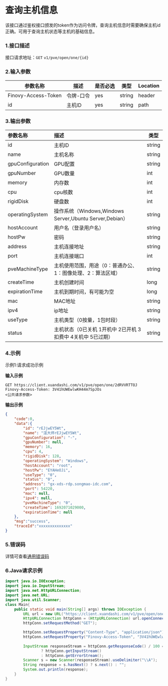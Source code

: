 # 查询主机信息
该接口通过鉴权接口颁发的token作为访问令牌，查询主机信息时需要确保主机id正确。可用于查询主机状态等主机的基础信息。
### 1.接口描述
接口请求地址：`GET`   `v1/pve/open/one/{id}`

### 2.输入参数

| 参数名称                | 描述    | 是否必选 | 类型     | Location |
|---------------------|-------|------|--------| -------- |
| Finovy-Access-Token | 令牌-口令 | yes  | string | header   |
| id                  | 主机ID  | yes  | string | path     |

### 3.输出参数

| 参数名称 | 描述                                       | 类型   |
| :------------------ |:--------------------------------------------------| ------ |
| id                  | 主机ID                                              | string |
| name                | 主机名称                                              | string |
| gpuConfiguration    | GPU配置                                             | string |
| gpuNumber           | GPU数量                                             | int    |
| memory              | 内存数                                               | int    |
| cpu                 | cpu核数                                             | int    |
| rigidDisk           | 硬盘数                                               | int    |
| operatingSystem     | 操作系统（Windows,Windows Server,Ubuntu Server,Debian） | string |
| hostAccount         | 用户名（登录用户名）                                        | string |
| hostPw         | 密码                                                | string |
| address             | 主机连接地址                                            | string |
| port                | 主机连接端口                                            | int    |
| pveMachineType      | 主机使用范围，用途（0：普通办公、1：图像处理、2：算法区域）                   | string |
| createTime          | 主机创建时间                                            | long   |
| expirationTime      | 主机到期时间，有可能为空                                      | long   |
| mac                 | MAC地址                                             | string |
| ipv4                | ip地址                                              | string |
| useType             | 主机类型（0按量，1包时段）                                    | string |
| status              | 主机状态（0已关机 1开机中 2已开机 3扣费中 4关机中 5已过期）               | string |

### 4.示例
示例1:请求成功示例

**输入示例**
```text
GET https://client.xuandashi.com/v1/pve/open/one/2dRVVRTTOJ
Finovy-Access-Token: 3V41hUWEwlwKH44m7SpJOs
<公共请求参数>

```

**输出示例**

```JSON
{
    "code":0,
    "data":{
        "id": "rEJjwEY5Wt",
        "name": "渲大师rEJjwEY5Wt",
        "gpuConfiguration": "-",
        "gpuNumber": null,
        "memory": 16,
        "cpu": 4,
        "rigidDisk": 128,
        "operatingSystem": "Windows",
        "hostAccount": "root",
        "hostPw": "EYAHeOJi",
        "useType": "0",
        "status": "0",
        "address": "gx-xds-rdp.songmao-idc.com",
        "port": 54220,
        "mac": null,
        "ipv4": null,
        "pveMachineType": "0",
        "createTime": 1692071029000,
        "expirationTime": null
    },
    "msg":"success",
    "traceId":"xxxxxxxxxxxxxx"
}
```

### 5.错误码
详情可查看[通用错误码](https://finovy-open-api.readthedocs.io/zh_CN/latest/api/common/3.%E9%80%9A%E7%94%A8%E9%94%99%E8%AF%AF%E7%A0%81.html#id3)


### 6.Java请求示例
```java
import java.io.IOException;
import java.io.InputStream;
import java.net.HttpURLConnection;
import java.net.URL;
import java.util.Scanner;
class Main{
    public static void main(String[] args) throws IOException {
        URL url = new URL("https://client.xuandashi.com/v1/pve/open/one/2dRVVRTTOJ");
        HttpURLConnection httpConn = (HttpURLConnection) url.openConnection();
        httpConn.setRequestMethod("GET");

        httpConn.setRequestProperty("Content-Type", "application/json");
        httpConn.setRequestProperty("Finovy-Access-Token", "3V41hUWEwlwKH44m7SpJOs");
        
        InputStream responseStream = httpConn.getResponseCode() / 100 == 2
                ? httpConn.getInputStream()
                : httpConn.getErrorStream();
        Scanner s = new Scanner(responseStream).useDelimiter("\\A");
        String response = s.hasNext() ? s.next() : "";
        System.out.println(response);
    }
}
```